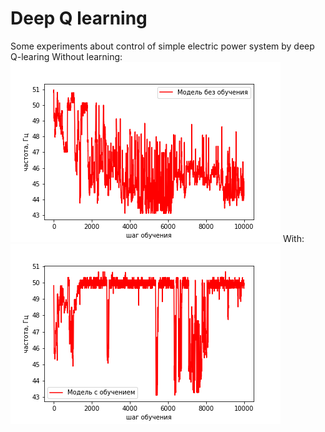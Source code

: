 # Deep Q learning
Some experiments about control of simple electric power system by deep Q-learing
Without learning:
<img src="https://github.com/ilyazenQ/ML/blob/main/DeepQ/PNG/WithoutEd.png">
With:
<img src="https://github.com/ilyazenQ/ML/blob/main/DeepQ/PNG/WithEd.png">
